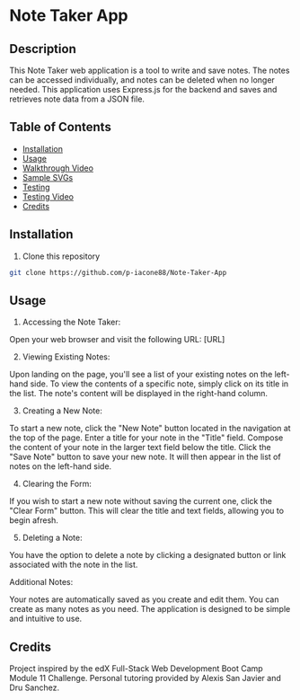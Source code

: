 # Note Taker App

## Description

This Note Taker web application is a tool to write and save notes. The notes can be accessed individually, and notes can be deleted when no longer needed.
This application uses Express.js for the backend and saves and retrieves note data from a JSON file.

## Table of Contents

- [Installation](#installation)
- [Usage](#usage)
- [Walkthrough Video](#walkthroug-video)
- [Sample SVGs](#sample-svgs)
- [Testing](#testing)
- [Testing Video](#testing-video)
- [Credits](#credits)

## Installation

1. Clone this repository

```bash
git clone https://github.com/p-iacone88/Note-Taker-App
```

## Usage

1. Accessing the Note Taker:

Open your web browser and visit the following URL: [URL]

2. Viewing Existing Notes:

Upon landing on the page, you'll see a list of your existing notes on the left-hand side.
To view the contents of a specific note, simply click on its title in the list. The note's content will be displayed in the right-hand column.

3. Creating a New Note:

To start a new note, click the "New Note" button located in the navigation at the top of the page.
Enter a title for your note in the "Title" field.
Compose the content of your note in the larger text field below the title.
Click the "Save Note" button to save your new note. It will then appear in the list of notes on the left-hand side.

4. Clearing the Form:

If you wish to start a new note without saving the current one, click the "Clear Form" button. This will clear the title and text fields, allowing you to begin afresh.

5. Deleting a Note:

You have the option to delete a note by clicking a designated button or link associated with the note in the list.

Additional Notes:

Your notes are automatically saved as you create and edit them.
You can create as many notes as you need.
The application is designed to be simple and intuitive to use.

## Credits

Project inspired by the edX Full-Stack Web Development Boot Camp Module 11 Challenge.
Personal tutoring provided by Alexis San Javier and Dru Sanchez.
